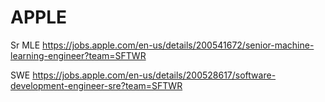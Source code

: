 # APPLE

Sr MLE
https://jobs.apple.com/en-us/details/200541672/senior-machine-learning-engineer?team=SFTWR

SWE
https://jobs.apple.com/en-us/details/200528617/software-development-engineer-sre?team=SFTWR
 
